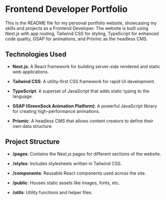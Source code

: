 # Frontend Developer Portfolio

This is the README file for my personal portfolio website, showcasing my skills and projects as a Frontend Developer. 
The website is built using Next.js with app routing, Tailwind CSS for styling, TypeScript for enhanced code quality, GSAP for animations, and Prismic as the headless CMS.

## Technologies Used

- **Next.js**: A React framework for building server-side rendered and static web applications.

- **Tailwind CSS**: A utility-first CSS framework for rapid UI development.

- **TypeScript**: A superset of JavaScript that adds static typing to the language.

- **GSAP (GreenSock Animation Platform)**: A powerful JavaScript library for creating high-performance animations.

- **Prismic**: A headless CMS that allows content creators to define their own data structure.

## Project Structure

- **/pages**: Contains the Next.js pages for different sections of the website.

- **/styles**: Includes stylesheets written in Tailwind CSS.

- **/components**: Reusable React components used across the site.

- **/public**: Houses static assets like images, fonts, etc.

- **/utils**: Utility functions and helper files.



